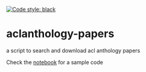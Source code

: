 [![Code style: black](https://img.shields.io/badge/code%20style-black-000000.svg)](https://github.com/psf/black)

# aclanthology-papers
a script to search and download acl anthology papers

Check the [notebook](https://github.com/roxanneelbaff/aclanthology-papers/blob/main/notebooks/aad.ipynb) for a sample code 
